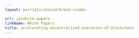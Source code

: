 ```yaml
---
layout: partials/shared/bread-crumbs

url: jp/white-papers
linkName: White Papers
title: accelerating-decentralized-execution-of-blockchain
---
```

